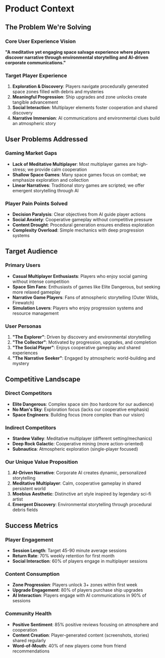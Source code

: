# Product Context

## The Problem We're Solving

### Core User Experience Vision
**"A meditative yet engaging space salvage experience where players discover narrative through environmental storytelling and AI-driven corporate communications."**

### Target Player Experience
1. **Exploration & Discovery**: Players navigate procedurally generated space zones filled with debris and mysteries
2. **Meaningful Progression**: Ship upgrades and zone unlocks create tangible advancement
3. **Social Interaction**: Multiplayer elements foster cooperation and shared discovery
4. **Narrative Immersion**: AI communications and environmental clues build an atmospheric story

## User Problems Addressed

### Gaming Market Gaps
- **Lack of Meditative Multiplayer**: Most multiplayer games are high-stress; we provide calm cooperation
- **Shallow Space Games**: Many space games focus on combat; we emphasize exploration and collection
- **Linear Narratives**: Traditional story games are scripted; we offer emergent storytelling through AI

### Player Pain Points Solved
- **Decision Paralysis**: Clear objectives from AI guide player actions
- **Social Anxiety**: Cooperative gameplay without competitive pressure
- **Content Drought**: Procedural generation ensures endless exploration
- **Complexity Overload**: Simple mechanics with deep progression systems

## Target Audience

### Primary Users
- **Casual Multiplayer Enthusiasts**: Players who enjoy social gaming without intense competition
- **Space Sim Fans**: Enthusiasts of games like Elite Dangerous, but seeking more relaxed gameplay
- **Narrative Game Players**: Fans of atmospheric storytelling (Outer Wilds, Firewatch)
- **Simulation Lovers**: Players who enjoy progression systems and resource management

### User Personas
1. **"The Explorer"**: Driven by discovery and environmental storytelling
2. **"The Collector"**: Motivated by progression, upgrades, and completion
3. **"The Social Player"**: Enjoys cooperative gameplay and shared experiences
4. **"The Narrative Seeker"**: Engaged by atmospheric world-building and mystery

## Competitive Landscape

### Direct Competitors
- **Elite Dangerous**: Complex space sim (too hardcore for our audience)
- **No Man's Sky**: Exploration focus (lacks our cooperative emphasis)
- **Space Engineers**: Building focus (more complex than our vision)

### Indirect Competitors
- **Stardew Valley**: Meditative multiplayer (different setting/mechanics)
- **Deep Rock Galactic**: Cooperative mining (more action-oriented)
- **Subnautica**: Atmospheric exploration (single-player focused)

### Our Unique Value Proposition
1. **AI-Driven Narrative**: Corporate AI creates dynamic, personalized storytelling
2. **Meditative Multiplayer**: Calm, cooperative gameplay in shared persistent world
3. **Moebius Aesthetic**: Distinctive art style inspired by legendary sci-fi artist
4. **Emergent Discovery**: Environmental storytelling through procedural debris fields

## Success Metrics

### Player Engagement
- **Session Length**: Target 45-90 minute average sessions
- **Return Rate**: 70% weekly retention for first month
- **Social Interaction**: 60% of players engage in multiplayer sessions

### Content Consumption
- **Zone Progression**: Players unlock 3+ zones within first week
- **Upgrade Engagement**: 80% of players purchase ship upgrades
- **AI Interaction**: Players engage with AI communications in 90% of sessions

### Community Health
- **Positive Sentiment**: 85% positive reviews focusing on atmosphere and cooperation
- **Content Creation**: Player-generated content (screenshots, stories) shared regularly
- **Word-of-Mouth**: 40% of new players come from friend recommendations
